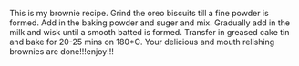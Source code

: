 This is my brownie recipe.
Grind the oreo biscuits till a fine powder is formed.
Add in the baking powder and suger and mix.
Gradually add in the milk and wisk until a smooth batted is formed.
Transfer in greased cake tin and bake for 20-25 mins on 180*C.
Your delicious and mouth relishing brownies are done!!!enjoy!!!